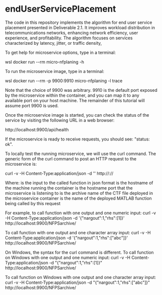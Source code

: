 # endUserServicePlacement
The code in this repository implements the algorithm for end user service placement presented in Deliverable 2.1. It improves workload distribution in telecommunications networks, enhancing network efficiency, user experience, and profitability. The algorithm focuses on services characterized by latency, jitter, or traffic density,


To get help for microservice options, type in a terminal:

wsl docker run --rm micro-nfplaning -h


To run the microservice image, type in a terminal:

wsl docker run --rm -p 9900:9910 micro-nfplaning -l trace

Note that the choice of 9900 was arbitrary.  9910 is the default port
exposed by the microservice within the container, and you can map it to any
available port on your host machine. The remainder of this tutorial will
assume port 9900 is used.


Once the microservice image is started, you can check the status of the
service by visiting the following URL in a web browser:

http://localhost:9900/api/health

If the microservice is ready to receive requests, you should see:
"status: ok".


To locally test the running microservice, we will use the curl command.
The generic form of the curl command to post an HTTP request to the
microservice is:

curl -v -H Content-Type:application/json -d '<json-data>' http://<hostname>:<port>/<archivename>/<functionname>

Where:
<json-data> is the input to the called function in json format
<hostname> is the hostname of the machine running the container
<port> is the hostname port that the microservice is listening to
<archivename> is the archive name of the CTF file deployed in the microservice container
<functionname> is the name of the deployed MATLAB function being called by this request


For example, to call function <functionname> with one output and one numeric input:
curl -v -H Content-Type:application/json -d '{"nargout":1,"rhs":[1]}' http://localhost:9900/NFPSarchive/<functionname>

To call function <functionname> with one output and one character array input:
curl -v -H Content-Type:application/json -d '{"nargout":1,"rhs":["abc"]}' http://localhost:9900/NFPSarchive/<functionname>

On Windows, the syntax for the curl command is different.
To call function <functionname> on Windows with one output and one numeric input:
curl -v -H Content-Type:application/json -d "{\"nargout\":1,\"rhs\":[1]}" http://localhost:9900/NFPSarchive/<functionname>

To call function <functionname> on Windows with one output and one character array input:
curl -v -H Content-Type:application/json -d "{\"nargout\":1,\"rhs\":[\"abc\"]}" http://localhost:9900/NFPSarchive/<functionname>


